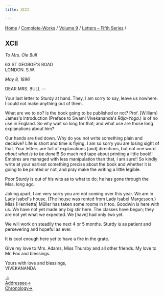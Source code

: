 ```yaml
---
title: XCII

---
```



[Home](../../../index.htm) / [Complete-Works](../../complete_works.htm)
/ [Volume 9](../volume_9_contents.htm) / [Letters – Fifth
Series](letters_fifth_series_contents.htm) /



## XCII

*To Mrs. Ole Bull*

63 ST GEORGE'S ROAD  
LONDON. S.W.

*May 8, 1896*

DEAR MRS. BULL —

Your last letter to Sturdy at hand. They, I am sorry to say, leave us
nowhere. I could not make anything out of them.

What are we to do? Is the book going to be published or not? Prof.
\[William\] James's introduction (Preface to Swami Vivekananda's
*Râja-Yoga*.) is of no use in England. So why wait so long for that; and
what use are those long explanations about him?

Our hands are tied down. Why do you not write something plain and
decisive? Life is short and time is flying. I am so sorry you are losing
sight of that. Your letters are full of explanations \[and\] directions,
but not one word *about what is to be done*!!! So much red tape about
printing a little book!! Empires are managed with less manipulation than
that, I am sure!! So kindly write at your earliest something precise
about the book and whether it is going to be printed or not, and pray
make the writing a little legible.

Poor Sturdy is out of his wits as to what to do; he has gone through the
Mss. long ago.

Joking apart, I am very sorry you are not coming over this year. We are
in Lady Isabel's house. (The house was rented from Lady Isabel
Margesson.) Miss \[Henrietta\] Müller has taken some rooms in it too.
Goodwin is here with us. We have not yet made any big stir here. The
classes have begun; they are not yet what we expected. We \[have\] had
only two yet.

We will work on steadily the next 4 or 5 months. Sturdy is as patient
and persevering and hopeful as ever.

It is cool enough here yet to have a fire in the grate.

Give my love to Mrs. Adams, Miss Thursby and all other friends. My love
to Mr. Fox and blessings.

Yours with love and blessings,  
VIVEKANANDA

[→](093_sir.htm)  
[Addressee→](../../volume_6/epistles_second_series/098_mrs_bull.htm)  
[Chronology→](../../volume_7/epistles_third_series/35_adhyapakji.htm)


